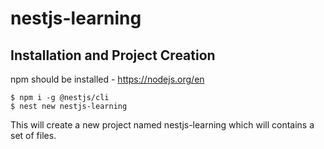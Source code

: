 # nestjs-learning
## Installation and Project Creation
npm should be installed - https://nodejs.org/en

```
$ npm i -g @nestjs/cli
$ nest new nestjs-learning
```

This will create a new project named nestjs-learning which will contains a set of files. 